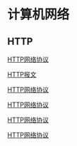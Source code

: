 # 计算机网络
## HTTP  

[HTTP网络协议]() 

[HTTP报文]() 

[HTTP网络协议]() 

[HTTP网络协议]() 

[HTTP网络协议]() 

[HTTP网络协议]() 

